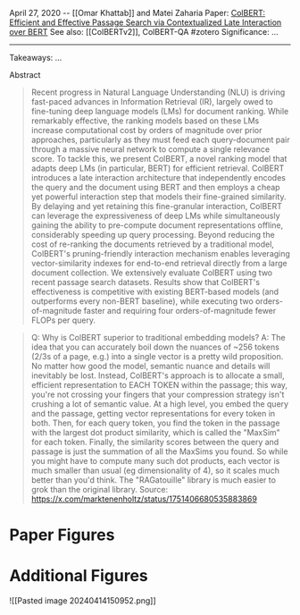 April 27, 2020 -- [[Omar Khattab]] and Matei Zaharia
Paper: [ColBERT: Efficient and Effective Passage Search via Contextualized Late Interaction over BERT](https://arxiv.org/abs/2004.12832)
See also: [[ColBERTv2]], ColBERT-QA
#zotero 
Significance: ...

----

Takeaways:
...

Abstract
> Recent progress in Natural Language Understanding (NLU) is driving fast-paced advances in Information Retrieval (IR), largely owed to fine-tuning deep language models (LMs) for document ranking. While remarkably effective, the ranking models based on these LMs increase computational cost by orders of magnitude over prior approaches, particularly as they must feed each query-document pair through a massive neural network to compute a single relevance score. To tackle this, we present ColBERT, a novel ranking model that adapts deep LMs (in particular, BERT) for efficient retrieval. ColBERT introduces a late interaction architecture that independently encodes the query and the document using BERT and then employs a cheap yet powerful interaction step that models their fine-grained similarity. By delaying and yet retaining this fine-granular interaction, ColBERT can leverage the expressiveness of deep LMs while simultaneously gaining the ability to pre-compute document representations offline, considerably speeding up query processing. Beyond reducing the cost of re-ranking the documents retrieved by a traditional model, ColBERT's pruning-friendly interaction mechanism enables leveraging vector-similarity indexes for end-to-end retrieval directly from a large document collection. We extensively evaluate ColBERT using two recent passage search datasets. Results show that ColBERT's effectiveness is competitive with existing BERT-based models (and outperforms every non-BERT baseline), while executing two orders-of-magnitude faster and requiring four orders-of-magnitude fewer FLOPs per query.


> Q: Why is ColBERT superior to traditional embedding models?
> A: The idea that you can accurately boil down the nuances of ~256 tokens (2/3s of a page, e.g.) into a single vector is a pretty wild proposition. No matter how good the model, semantic nuance and details will inevitably be lost. Instead, ColBERT's approach is to allocate a small, efficient representation to EACH TOKEN within the passage; this way, you're not crossing your fingers that your compression strategy isn't crushing a lot of semantic value. 
> At a high level, you embed the query and the passage, getting vector representations for every token in both. Then, for each query token, you find the token in the passage with the largest dot product similarity, which is called the "MaxSim" for each token. Finally, the similarity scores between the query and passage is just the summation of all the MaxSims you found. So while you might have to compute many such dot products, each vector is much smaller than usual (eg dimensionality of 4), so it scales much better than you'd think. The "RAGatouille" library is much easier to grok than the original library.
> Source: https://x.com/marktenenholtz/status/1751406680535883869


# Paper Figures


# Additional Figures
![[Pasted image 20240414150952.png]]

